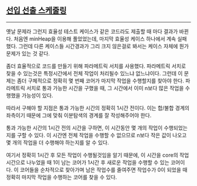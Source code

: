 ## [선입 선출 스케줄링](https://school.programmers.co.kr/learn/courses/30/lessons/12920)

---

옛날 문제라 그런지 효율성 테스트 케이스가 같은 코드라도 제출할 때 마다 결과가 바뀐다. 처음엔 minHeap을 이용해 풀었었는데, 마지막 효율성 케이스 하나에서 계속 실패했다. 그런데 다른 케이스들 시간경과가 그리 크지 않은걸로 봐서는 케이스 자체에 뭔가 문제가 있는 것 같다.

좀더 효율적으로 코드를 만들기 위해 파라메트릭 서치를 사용했다. 파라메트릭 서치로 찾을 수 있는것은 특정시간에서 전체 작업이 처리될수 있느냐 없느냐이다. 그런데 이 문제는 좀더 구체적으로 정확히 몇 번째 코어가 마지막 작업을 수행할지를 찾아야 한다. 파라메트릭 서치로 통과 가능한 시간을 구했을 때, 그 시간에서 이미 n보다 많은 작업을 수행했을 가능성이 있다.

따라서 구해야 할 지점은 통과 가능한 시간의 정확히 1시간 전이다. 이는 합/불합 경계의 좌측이기 때문에 그에 맞춰 이분탐색의 경계를 잘 작성해주어야 한다.

통과 가능한 시간의 1시간 전의 시간을 구하면, 이 시간동안 몇 개의 작업이 수행되었는지를 구할 수 있다. 이 시간엔 전체 작업을 수행할 수 없으므로 n보다 작은 값이 나오고 몇 개의 작업을 더 수행해야 하는지를 알 수 있다.

여기서 정확히 1시간 후 모든 작업이 수행될것임을 알기 때문에, 이 시간을 core의 작업시간으로 나누었을 때 1이 남는 코어가 1시간 후 새로운 작업을 수행할 수 있는 코어이다. 이 코어들을 순차적으로 찾아가며 남은 작업수를 줄여주면 작업수가 0이 되었을 때 정확히 마지막 작업을 수행하는 코어를 찾을 수 있다.
